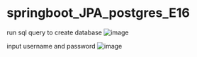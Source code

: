 # springboot_JPA_postgres_E16

run sql query to create database
![image](https://user-images.githubusercontent.com/120351896/213962955-536100a2-e350-417d-98e5-03c06afc6d96.png)

input username and password
![image](https://user-images.githubusercontent.com/120351896/213963010-0b0168b9-c3e0-495f-99b6-3144036e59f9.png)

